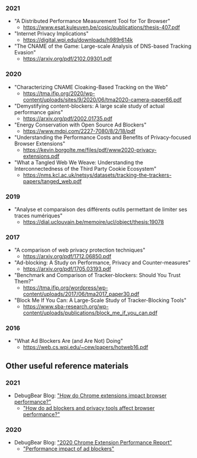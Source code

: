 ### 2021

* "A Distributed Performance Measurement Tool for Tor Browser"
  * https://www.esat.kuleuven.be/cosic/publications/thesis-407.pdf
* "Internet Privacy Implications"
  * https://digital.wpi.edu/downloads/h989r614k
* "The CNAME of the Game: Large-scale Analysis of DNS-based Tracking Evasion"
  * https://arxiv.org/pdf/2102.09301.pdf

### 2020

* "Characterizing CNAME Cloaking-Based Tracking on the Web"
  * https://tma.ifip.org/2020/wp-content/uploads/sites/9/2020/06/tma2020-camera-paper66.pdf
* "Demystifying content-blockers: A large scale study of actual performance gains"
  * https://arxiv.org/pdf/2002.01735.pdf
* "Energy Conservation with Open Source Ad Blockers"
  * https://www.mdpi.com/2227-7080/8/2/18/pdf
* "Understanding the Performance Costs and Benefits of Privacy-focused Browser Extensions"
  * https://kevin.borgolte.me/files/pdf/www2020-privacy-extensions.pdf
* "What a Tangled Web We Weave: Understanding the Interconnectedness of the Third Party Cookie Ecosystem" 
  * https://nms.kcl.ac.uk/netsys/datasets/tracking-the-trackers-papers/tanged_web.pdf

### 2019

* "Analyse et comparaison des différents outils permettant de limiter ses traces numériques"
  * https://dial.uclouvain.be/memoire/ucl/object/thesis:19078

### 2017

* "A comparison of web privacy protection techniques"
  * https://arxiv.org/pdf/1712.06850.pdf
* "Ad-blocking: A Study on Performance, Privacy and Counter-measures"
  * https://arxiv.org/pdf/1705.03193.pdf
* "Benchmark and Comparison of Tracker-blockers: Should You Trust Them?"
  * https://tma.ifip.org/wordpress/wp-content/uploads/2017/06/tma2017_paper30.pdf
* "Block Me If You Can: A Large-Scale Study of Tracker-Blocking Tools"
  * https://www.sba-research.org/wp-content/uploads/publications/block_me_if_you_can.pdf

### 2016

* "What Ad Blockers Are (and Are Not) Doing"
  * https://web.cs.wpi.edu/~cew/papers/hotweb16.pdf

## Other useful reference materials

### 2021

- DebugBear Blog: ["How do Chrome extensions impact browser performance?"](https://www.debugbear.com/blog/chrome-extension-performance-2021)
    - ["How do ad blockers and privacy tools affect browser performance?"](https://www.debugbear.com/blog/chrome-extension-performance-2021#how-do-ad-blockers-and-privacy-tools-affect-browser-performance)

### 2020

- DebugBear Blog: ["2020 Chrome Extension Performance Report"](https://www.debugbear.com/blog/2020-chrome-extension-performance-report)
    - ["Performance impact of ad blockers"](https://www.debugbear.com/blog/2020-chrome-extension-performance-report#performance-impact-of-ad-blockers)
